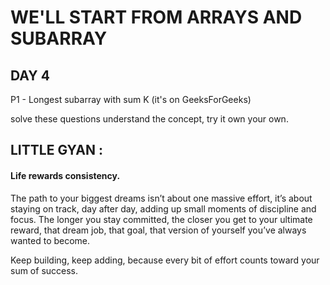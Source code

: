 # WE'LL START FROM ARRAYS AND SUBARRAY


## DAY 4

P1 - Longest subarray with sum K (it's on GeeksForGeeks)

solve these questions understand the concept, try it own your own.

## LITTLE GYAN : 

#### Life rewards consistency.

The path to your biggest dreams isn’t about one massive effort, it’s about staying on track, day after day, adding up small moments of discipline and focus. The longer you stay committed, the closer you get to your ultimate reward, that dream job, that goal, that version of yourself you’ve always wanted to become.

Keep building, keep adding, because every bit of effort counts toward your sum of success.
